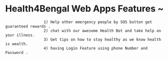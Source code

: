 # Health4Bengal Web Apps Features ~
                     1) Help other emergency people by SOS button get guaranteed rewards .
                     2) chat with our awesome Health Bot and take help on your illness.
                     3) Get tips on how to stay healthy as we know health is wealth.
                     4) having Login Feature using phone Number and Password .

